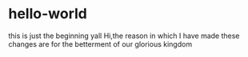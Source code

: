 # hello-world
this is just the beginning yall
Hi,the reason in which I have made these changes are for the betterment of our glorious kingdom
